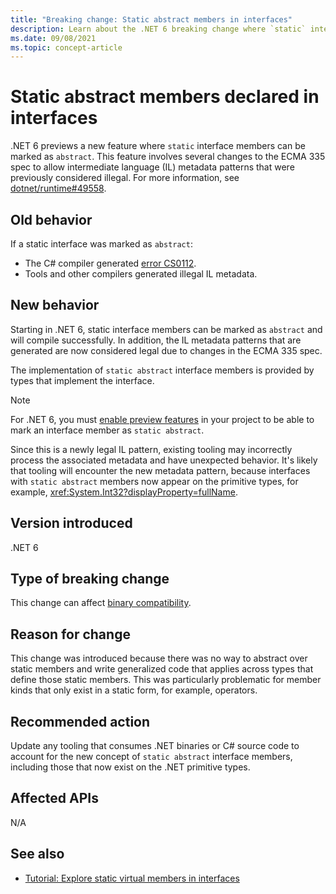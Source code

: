 ```yaml
---
title: "Breaking change: Static abstract members in interfaces"
description: Learn about the .NET 6 breaking change where `static` interface members can now be marked `abstract`.
ms.date: 09/08/2021
ms.topic: concept-article
---
```

# Static abstract members declared in interfaces

.NET 6 previews a new feature where `static` interface members can be marked as `abstract`. This feature involves several changes to the ECMA 335 spec to allow intermediate language (IL) metadata patterns that were previously considered illegal. For more information, see [dotnet/runtime#49558](https://github.com/dotnet/runtime/issues/49558).

## Old behavior

If a static interface was marked as `abstract`:

- The C# compiler generated [error CS0112](../../../../csharp/misc/cs0112.md).
- Tools and other compilers generated illegal IL metadata.

## New behavior

Starting in .NET 6, static interface members can be marked as `abstract` and will compile successfully. In addition, the IL metadata patterns that are generated are now considered legal due to changes in the ECMA 335 spec.

The implementation of `static abstract` interface members is provided by types that implement the interface.

> [!NOTE]
> For .NET 6, you must [enable preview features](../../../project-sdk/msbuild-props.md#enablepreviewfeatures) in your project to be able to mark an interface member as `static abstract`.

Since this is a newly legal IL pattern, existing tooling may incorrectly process the associated metadata and have unexpected behavior. It's likely that tooling will encounter the new metadata pattern, because interfaces with `static abstract` members now appear on the primitive types, for example, <xref:System.Int32?displayProperty=fullName>.

## Version introduced

.NET 6

## Type of breaking change

This change can affect [binary compatibility](../../categories.md#binary-compatibility).

## Reason for change

This change was introduced because there was no way to abstract over static members and write generalized code that applies across types that define those static members. This was particularly problematic for member kinds that only exist in a static form, for example, operators.

## Recommended action

Update any tooling that consumes .NET binaries or C# source code to account for the new concept of `static abstract` interface members, including those that now exist on the .NET primitive types.

## Affected APIs

N/A

## See also

- [Tutorial: Explore static virtual members in interfaces](../../../../csharp/whats-new/tutorials/static-virtual-interface-members.md)
